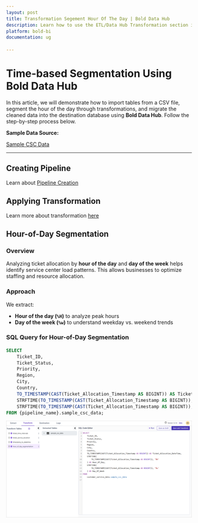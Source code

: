 ```yaml
---
layout: post
title: Transformation Segement Hour Of The Day | Bold Data Hub
description: Learn how to use the ETL/Data Hub Transformation section in Bold BI Enterprise Edition. Discover simple steps to segment hour of the day and make the most of your analytics.
platform: bold-bi
documentation: ug

---
```


# Time-based Segmentation Using Bold Data Hub  

In this article, we will demonstrate how to import tables from a CSV file, segment the hour of the day through transformations, and migrate the cleaned data into the destination database using **Bold Data Hub**. Follow the step-by-step process below.

**Sample Data Source:**
 
[Sample CSC Data](https://billiondata.s3.us-east-1.amazonaws.com/TestBedSamples/sample_csc_data.csv)

---

## Creating Pipeline    

Learn about [Pipeline Creation](https://help.boldbi.com/working-with-data-sources/working-with-bold-data-hub/working-with-pipelines/)

## Applying Transformation

Learn more about transformation [here](https://help.boldbi.com/working-with-data-sources/working-with-bold-data-hub/transformation-preview/#transformation) 

## Hour-of-Day Segmentation  

### Overview  

Analyzing ticket allocation by **hour of the day** and **day of the week** helps identify service center load patterns. This allows businesses to optimize staffing and resource allocation.  

### Approach  

We extract:  

- **Hour of the day (`%H`)** to analyze peak hours  
- **Day of the week (`%w`)** to understand weekday vs. weekend trends  

### SQL Query for Hour-of-Day Segmentation  

```sql
SELECT 
    Ticket_ID, 
    Ticket_Status, 
    Priority, 
    Region, 
    City, 
    Country, 
    TO_TIMESTAMP(CAST(Ticket_Allocation_Timestamp AS BIGINT)) AS Ticket_Allocation_DateTime, 
    STRFTIME(TO_TIMESTAMP(CAST(Ticket_Allocation_Timestamp AS BIGINT)), '%H') AS Hour_Of_Day, 
    STRFTIME(TO_TIMESTAMP(CAST(Ticket_Allocation_Timestamp AS BIGINT)), '%w') AS Day_Of_Week 
FROM {pipeline_name}.sample_csc_data;
```

![Tranformation Use Case](/static/assets/transformation-use-case/date-time-adjustment/images/hour-of-day.png#max-width=100%)
